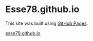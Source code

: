 # Esse78.github.io
This site was built using [GitHub Pages](https://pages.github.com/).

[esse78.github.io](https://esse78.github.io)
